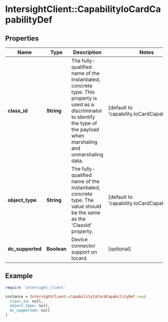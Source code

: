 # IntersightClient::CapabilityIoCardCapabilityDef

## Properties

| Name | Type | Description | Notes |
| ---- | ---- | ----------- | ----- |
| **class_id** | **String** | The fully-qualified name of the instantiated, concrete type. This property is used as a discriminator to identify the type of the payload when marshaling and unmarshaling data. | [default to &#39;capability.IoCardCapabilityDef&#39;] |
| **object_type** | **String** | The fully-qualified name of the instantiated, concrete type. The value should be the same as the &#39;ClassId&#39; property. | [default to &#39;capability.IoCardCapabilityDef&#39;] |
| **dc_supported** | **Boolean** | Device connector support on Iocard. | [optional] |

## Example

```ruby
require 'intersight_client'

instance = IntersightClient::CapabilityIoCardCapabilityDef.new(
  class_id: null,
  object_type: null,
  dc_supported: null
)
```

